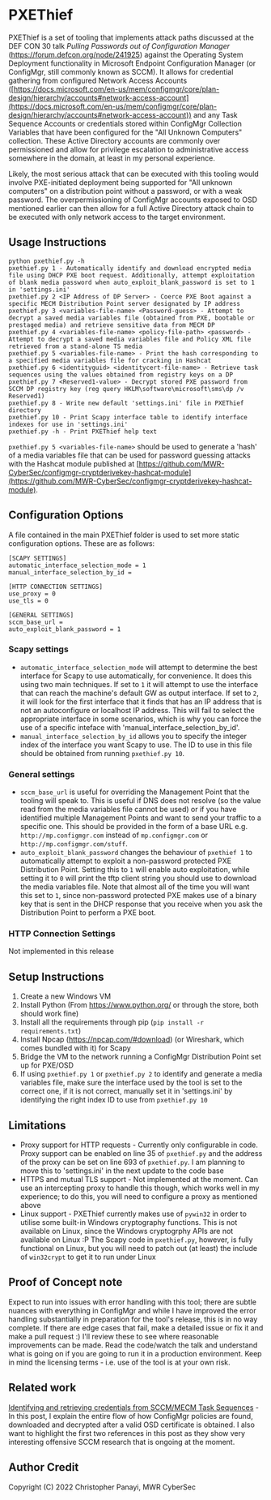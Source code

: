 # PXEThief

PXEThief is a set of tooling that implements attack paths discussed at the DEF CON 30 talk _Pulling Passwords out of Configuration Manager_ (https://forum.defcon.org/node/241925) against the Operating System Deployment functionality in Microsoft Endpoint Configuration Manager (or ConfigMgr, still commonly known as SCCM). It allows for credential gathering from configured Network Access Accounts ([https://docs.microsoft.com/en-us/mem/configmgr/core/plan-design/hierarchy/accounts#network-access-account](https://docs.microsoft.com/en-us/mem/configmgr/core/plan-design/hierarchy/accounts#network-access-account)) and any Task Sequence Accounts or credentials stored within ConfigMgr Collection Variables that have been configured for the "All Unknown Computers" collection. These Active Directory accounts are commonly over permissioned and allow for privilege escalation to administrative access somewhere in the domain, at least in my personal experience. 

Likely, the most serious attack that can be executed with this tooling would involve PXE-initiated deployment being supported for "All unknown computers" on a distribution point without a password, or with a weak password. The overpermissioning of ConfigMgr accounts exposed to OSD mentioned earlier can then allow for a full Active Directory attack chain to be executed with only network access to the target environment. 

## Usage Instructions

```
python pxethief.py -h 
pxethief.py 1 - Automatically identify and download encrypted media file using DHCP PXE boot request. Additionally, attempt exploitation of blank media password when auto_exploit_blank_password is set to 1 in 'settings.ini'
pxethief.py 2 <IP Address of DP Server> - Coerce PXE Boot against a specific MECM Distribution Point server designated by IP address
pxethief.py 3 <variables-file-name> <Password-guess> - Attempt to decrypt a saved media variables file (obtained from PXE, bootable or prestaged media) and retrieve sensitive data from MECM DP
pxethief.py 4 <variables-file-name> <policy-file-path> <password> - Attempt to decrypt a saved media variables file and Policy XML file retrieved from a stand-alone TS media
pxethief.py 5 <variables-file-name> - Print the hash corresponding to a specified media variables file for cracking in Hashcat
pxethief.py 6 <identityguid> <identitycert-file-name> - Retrieve task sequences using the values obtained from registry keys on a DP
pxethief.py 7 <Reserved1-value> - Decrypt stored PXE password from SCCM DP registry key (reg query HKLM\software\microsoft\sms\dp /v Reserved1)
pxethief.py 8 - Write new default 'settings.ini' file in PXEThief directory
pxethief.py 10 - Print Scapy interface table to identify interface indexes for use in 'settings.ini'
pxethief.py -h - Print PXEThief help text
```

`pxethief.py 5 <variables-file-name>` should be used to generate a 'hash' of a media variables file that can be used for password guessing attacks with the Hashcat module published at [https://github.com/MWR-CyberSec/configmgr-cryptderivekey-hashcat-module](https://github.com/MWR-CyberSec/configmgr-cryptderivekey-hashcat-module).

## Configuration Options

A file contained in the main PXEThief folder is used to set more static configuration options. These are as follows: 
```
[SCAPY SETTINGS]
automatic_interface_selection_mode = 1
manual_interface_selection_by_id = 

[HTTP CONNECTION SETTINGS]
use_proxy = 0
use_tls = 0

[GENERAL SETTINGS]
sccm_base_url = 
auto_exploit_blank_password = 1
```

### Scapy settings

* `automatic_interface_selection_mode` will attempt to determine the best interface for Scapy to use automatically, for convenience. It does this using two main techniques. If set to `1` it will attempt to use the interface that can reach the machine's default GW as output interface. If set to `2`, it will look for the first interface that it finds that has an IP address that is not an autoconfigure or localhost IP address. This will fail to select the appropriate interface in some scenarios, which is why you can force the use of a specific inteface with 'manual_interface_selection_by_id'. 
* `manual_interface_selection_by_id` allows you to specify the integer index of the interface you want Scapy to use. The ID to use in this file should be obtained from running `pxethief.py 10`.

### General settings

* `sccm_base_url` is useful for overriding the Management Point that the tooling will speak to. This is useful if DNS does not resolve (so the value read from the media variables file cannot be used) or if you have identified multiple Management Points and want to send your traffic to a specific one. This should be provided in the form of a base URL e.g. `http://mp.configmgr.com` instead of `mp.configmgr.com` or `http://mp.configmgr.com/stuff`.
* `auto_exploit_blank_password` changes the behaviour of `pxethief 1` to automatically attempt to exploit a non-password protected PXE Distribution Point. Setting this to `1` will enable auto exploitation, while setting it to `0` will print the tftp client string you should use to download the media variables file. Note that almost all of the time you will want this set to `1`, since non-password protected PXE makes use of a binary key that is sent in the DHCP response that you receive when you ask the Distribution Point to perform a PXE boot. 

### HTTP Connection Settings 

Not implemented in this release

## Setup Instructions

1. Create a new Windows VM
2. Install Python (From https://www.python.org/ or through the store, both should work fine)
3. Install all the requirements through pip (`pip install -r requirements.txt`)
4. Install Npcap (https://npcap.com/#download) (or Wireshark, which comes bundled with it) for Scapy 
5. Bridge the VM to the network running a ConfigMgr Distribution Point set up for PXE/OSD
6. If using `pxethief.py 1` or `pxethief.py 2` to identify and generate a media variables file, make sure the interface used by the tool is set to the correct one, if it is not correct, manually set it in 'settings.ini' by identifying the right index ID to use from `pxethief.py 10`

## Limitations

* Proxy support for HTTP requests - Currently only configurable in code. Proxy support can be enabled on line 35 of `pxethief.py` and the address of the proxy can be set on line 693 of `pxethief.py`. I am planning to move this to 'settings.ini' in the next update to the code base
* HTTPS and mutual TLS support - Not implemented at the moment. Can use an intercepting proxy to handle this though, which works well in my experience; to do this, you will need to configure a proxy as mentioned above 
* Linux support - PXEThief currently makes use of `pywin32` in order to utilise some built-in Windows cryptography functions. This is not available on Linux, since the Windows cryptogrphy APIs are not available on Linux :P The Scapy code in `pxethief.py`, however, is fully functional on Linux, but you will need to patch out (at least) the include of `win32crypt` to get it to run under Linux

## Proof of Concept note

Expect to run into issues with error handling with this tool; there are subtle nuances with everything in ConfigMgr and while I have improved the error handling substantially in preparation for the tool's release, this is in no way complete. If there are edge cases that fail, make a detailed issue or fix it and make a pull request :) I'll review these to see where reasonable improvements can be made. Read the code/watch the talk and understand what is going on if you are going to run it in a production environment. Keep in mind the licensing terms - i.e. use of the tool is at your own risk.

## Related work

[Identifying and retrieving credentials from SCCM/MECM Task Sequences](https://www.mwrcybersec.com/research_items/identifying-and-retrieving-credentials-from-sccm-mecm-task-sequences) - In this post, I explain the entire flow of how ConfigMgr policies are found, downloaded and decrypted after a valid OSD certificate is obtained. I also want to highlight the first two references in this post as they show very interesting offensive SCCM research that is ongoing at the moment.

## Author Credit 

Copyright (C) 2022 Christopher Panayi, MWR CyberSec
